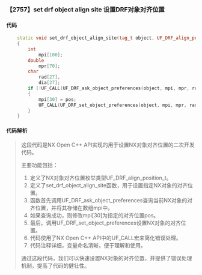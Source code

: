 ### 【2757】set drf object align site 设置DRF对象对齐位置

#### 代码

```cpp
    static void set_drf_object_align_site(tag_t object, UF_DRF_align_position_t pos)  
    {  
        int  
            mpi[100];  
        double  
            mpr[70];  
        char  
            rad[27],  
            dia[27];  
        if (!UF_CALL(UF_DRF_ask_object_preferences(object, mpi, mpr, rad, dia)))  
        {  
            mpi[30] = pos;  
            UF_CALL(UF_DRF_set_object_preferences(object, mpi, mpr, rad, dia));  
        }  
    }

```

#### 代码解析

> 这段代码是NX Open C++ API实现的用于设置NX对象对齐位置的二次开发代码。
>
> 主要功能包括：
>
> 1. 定义了NX对象对齐位置枚举类型UF_DRF_align_position_t。
> 2. 定义了set_drf_object_align_site函数，用于设置指定NX对象的对齐位置。
> 3. 函数首先调用UF_DRF_ask_object_preferences查询当前NX对象的对齐位置，并将其存储在数组mpi中。
> 4. 如果查询成功，则修改mpi[30]为指定的对齐位置pos。
> 5. 最后，调用UF_DRF_set_object_preferences设置NX对象的对齐位置。
> 6. 代码使用了NX Open C++ API中的UF_CALL宏来简化错误处理。
> 7. 代码注释详细，变量命名清晰，便于理解和使用。
>
> 通过这段代码，我们可以快速设置NX对象的对齐位置，并提供了错误处理机制，提高了代码的健壮性。
>
